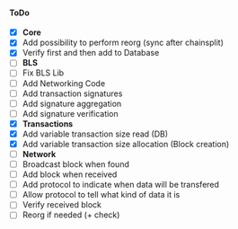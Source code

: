 #### ToDo
- [x] **Core**
- [x] Add possibility to perform reorg (sync after chainsplit)
- [x] Verify first and then add to Database
- [ ] **BLS**
- [ ] Fix BLS Lib
- [ ] Add Networking Code
- [ ] Add transaction signatures
- [ ] Add signature aggregation
- [ ] Add signature verification
- [x] **Transactions**
- [x] Add variable transaction size read (DB)
- [x] Add variable transaction size allocation (Block creation)
- [ ] **Network**
- [ ] Broadcast block when found
- [ ] Add block when received
- [ ] Add protocol to indicate when data will be transfered
- [ ] Allow protocol to tell what kind of data it is
- [ ] Verify received block
- [ ] Reorg if needed (+ check)
